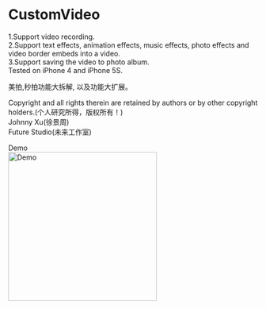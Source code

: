 # CustomVideo
1.Support video recording.  
2.Support text effects, animation effects, music effects, photo effects and video border embeds into a video.  
3.Support saving the video to photo album.  
Tested on iPhone 4 and iPhone 5S. 

美拍,秒拍功能大拆解, 以及功能大扩展。

Copyright and all rights therein are retained by authors or by other copyright holders.(个人研究所得，版权所有！)  
Johnny Xu(徐景周)  
Future Studio(未来工作室)

Demo  
<img src="https://github.com/xujingzhou/CustomVideo/blob/master/Resources/Demo/Demo.gif" width = "300" height = "300" alt="Demo" align=center />
